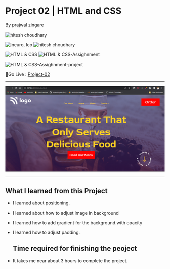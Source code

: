 # Project 02 | HTML and CSS

By prajwal zingare

![hitesh choudhary](https://img.shields.io/badge/Prajwal--Zingare-JS--Devloper-green)

![ineuro, lco](https://img.shields.io/badge/iNeuron-LCO-green)
![hitesh choudhary](https://img.shields.io/badge/Hitesh--Choudhary-JS--bootcamp-red)

![HTML & CSS](https://img.shields.io/badge/HTML-CSS-orange)
![HTML & CSS-Assighnment](https://img.shields.io/badge/HTML--CSS-Assighnment-orange)


![HTML & CSS-Assighnment-project](https://img.shields.io/badge/HTML--CSS-Project--02-orange)



🔗Go Live : [Project-02](https://project02-ineuron.netlify.app/)

---

![myproject](./Screenshot%20(23).png)

---
## What I learned from this Project
  - I learned about positioning.
  - I  learned about how to adjust image in background
 - I learned how to add gradient for the background.with opacity
 - I  learned how to adjust padding.
  
   ## Time required for finishing the peoject
  - It takes me near about 3 hours to complete the project.

